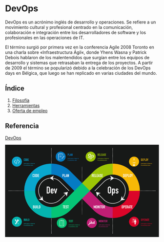 # DevOps  

DevOps es un acrónimo inglés de desarrollo y operaciones. Se refiere a un movimiento cultural y profesional centrado en la comunicación, colaboración e integración entre los desarrolladores de software y los profesionales en las operaciones de IT.

El término surgió por primera vez en la conferencia Agile 2008 Toronto en una charla sobre «Infraestructura Ágil«, donde Yhens Wasna y Patrick Debois hablaron de los malentendidos que surgían entre los equipos de desarrollo y sistemas que retrasaban la entrega de los proyectos. A partir de 2009 el término se popularizó debido a la celebración de los DevOps days en Bélgica, que luego se han replicado en varias ciudades del mundo.

## Índice ##
1. [Filosofía](Filosofía_devops.md)
2. [Herramientas](Herramientas_devops.md)
3. [Oferta de empleo](Oferta_empleo.md)

## Referencia ##

[DevOps](https://dpes.es/devops/)

![DevOps](./img/Devops.jpg)
